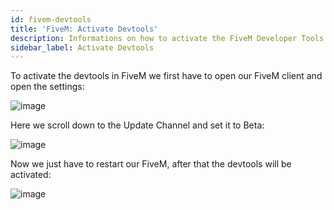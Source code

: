 ```yaml
---
id: fivem-devtools
title: 'FiveM: Activate Devtools'
description: Informations on how to activate the FiveM Developer Tools - ZAP-Hosting.com documentation
sidebar_label: Activate Devtools
---
```


To activate the devtools in FiveM we first have to open our FiveM client and open the settings:

![image](https://user-images.githubusercontent.com/13604413/159137913-16bd57dc-c9b6-435d-bc88-4d0a788c8b7f.png)

Here we scroll down to the Update Channel and set it to Beta:

![image](https://user-images.githubusercontent.com/13604413/159137922-6380eb24-a85e-4cdb-909d-fa14903e6f6e.png)

Now we just have to restart our FiveM, after that the devtools will be activated:

![image](https://user-images.githubusercontent.com/13604413/159137932-d8081be6-95a7-4309-976a-c154bc7ed7fa.png)
